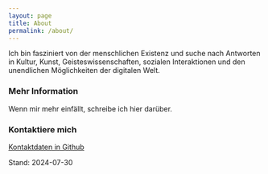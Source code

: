 ```yaml
---
layout: page
title: About
permalink: /about/
---
```


Ich bin fasziniert von der menschlichen Existenz und suche nach Antworten in Kultur, Kunst, Geisteswissenschaften, sozialen Interaktionen und den unendlichen Möglichkeiten der digitalen Welt. 

### Mehr Information

Wenn mir mehr einfällt, schreibe ich hier darüber.

### Kontaktiere mich

[Kontaktdaten in Github](https://github.com/S2030c)

Stand: 2024-07-30

